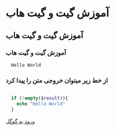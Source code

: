 # آموزش گیت و گیت هاب
## آموزش گیت و گیت هاب
### آموزش گیت و گیت هاب

```
  Hello World
```


### از خط زیر میتوان خروجی متن را پیدا کرد

```php 

  if (!empty($result)){
    echo "Hello World"
  }
```


<a href = "https://google.com">
  ورود به گوگل
</a>